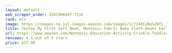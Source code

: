 ```yaml
---
layout: default 
﻿web_scraper_order: 1582906847-7232
rank: #14
image: https://images-na.ssl-images-amazon.com/images/I/714XCyNu%2BFL.jpg
title: teytoy My First Soft Book, Nontoxic Fabric Baby Cloth Books Early Education Toys Activity Crinkle…
url: https://www.amazon.com/Nontoxic-Education-Activity-Crinkle-Toddler/dp/B076P8C2X4/ref=zg_mw_toys-and-games_14?_encoding=UTF8&psc=1&refRID=CQ1QRMJJW1ED0E69BGRT
reviews: 4.5 out of 5 stars
price: $17.99 
---
```

